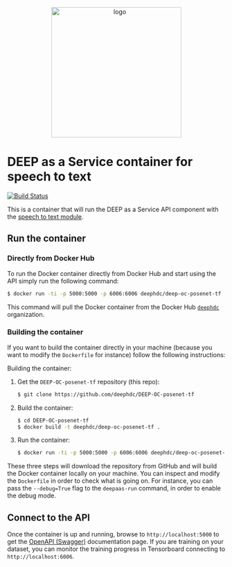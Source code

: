 <div align="center">
<img src="https://marketplace.deep-hybrid-datacloud.eu/images/logo-deep.png" alt="logo" width="300"/>
</div>

# DEEP as a Service container for speech to text

[![Build Status](https://jenkins.indigo-datacloud.eu/buildStatus/icon?job=Pipeline-as-code/DEEP-OC-org/DEEP-OC-posenet-tf/master)](https://jenkins.indigo-datacloud.eu/job/Pipeline-as-code/job/DEEP-OC-org/job/DEEP-OC-posenet-tf/job/master)

This is a container that will run the DEEP as a Service API component with the [speech to text module](https://github.com/deephdc/posenet-tf).


## Run the container

### Directly from Docker Hub

To run the Docker container directly from Docker Hub and start using the API
simply run the following command:

```bash
$ docker run -ti -p 5000:5000 -p 6006:6006 deephdc/deep-oc-posenet-tf
```

This command will pull the Docker container from the Docker Hub
[`deephdc`](https://hub.docker.com/u/deephdc/) organization.

### Building the container

If you want to build the container directly in your machine (because you want
to modify the `Dockerfile` for instance) follow the following instructions:

Building the container:

1. Get the `DEEP-OC-posenet-tf` repository (this repo):

    ```bash
    $ git clone https://github.com/deephdc/DEEP-OC-posenet-tf
    ```

2. Build the container:

    ```bash
    $ cd DEEP-OC-posenet-tf
    $ docker build -t deephdc/deep-oc-posenet-tf .
    ```

3. Run the container:

    ```bash
    $ docker run -ti -p 5000:5000 -p 6006:6006 deephdc/deep-oc-posenet-tf
    ```

These three steps will download the repository from GitHub and will build the
Docker container locally on your machine. You can inspect and modify the
`Dockerfile` in order to check what is going on. For instance, you can pass the
`--debug=True` flag to the `deepaas-run` command, in order to enable the debug
mode.


## Connect to the API 

Once the container is up and running, browse to `http://localhost:5000` to get
the [OpenAPI (Swagger)](https://www.openapis.org/) documentation page. If you are
training on your dataset, you can monitor the training progress in Tensorboard 
connecting to `http://localhost:6006`. 
